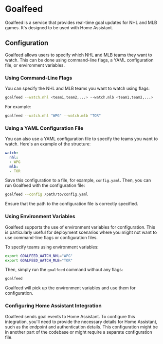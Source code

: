 # Goalfeed

Goalfeed is a service that provides real-time goal updates for NHL and MLB games. It's designed to be used with Home Assistant.

## Configuration

Goalfeed allows users to specify which NHL and MLB teams they want to watch. This can be done using command-line flags, a YAML configuration file, or environment variables.

### Using Command-Line Flags

You can specify the NHL and MLB teams you want to watch using flags:

```bash
goalfeed --watch.nhl <team1,team2,...> --watch.mlb <team1,team2,...>
```

For example:

```bash
goalfeed --watch.nhl "WPG" --watch.mlb "TOR"
```

### Using a YAML Configuration File

You can also use a YAML configuration file to specify the teams you want to watch. Here's an example of the structure:

```yaml
watch:
  nhl:
  - WPG
  mlb:
  - TOR
```

Save this configuration to a file, for example, `config.yaml`. Then, you can run Goalfeed with the configuration file:

```bash
goalfeed --config /path/to/config.yaml
```

Ensure that the path to the configuration file is correctly specified.

### Using Environment Variables

Goalfeed supports the use of environment variables for configuration. This is particularly useful for deployment scenarios where you might not want to use command-line flags or configuration files.

To specify teams using environment variables:

```bash
export GOALFEED_WATCH_NHL="WPG"
export GOALFEED_WATCH_MLB="TOR"
```

Then, simply run the `goalfeed` command without any flags:

```bash
goalfeed
```

Goalfeed will pick up the environment variables and use them for configuration.

### Configuring Home Assistant Integration

Goalfeed sends goal events to Home Assistant. To configure this integration, you'll need to provide the necessary details for Home Assistant, such as the endpoint and authentication details. This configuration might be in another part of the codebase or might require a separate configuration file.
